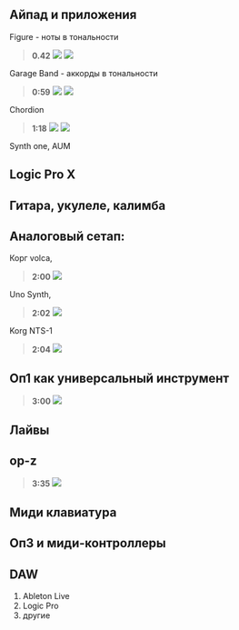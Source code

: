 
##  Айпад и приложения

Figure - ноты в тональности 
> **0.42** 
> ![](./figure.png) ![](./fig-scr.png)

Garage Band - аккорды в тональности 
>**0:59** 
> ![](./garageband.png) 
> ![](./gb-chords.jpg) 

Chordion 
>**1:18** 
>![](./chordion.png) 
>![](./chordion-ipad.jpg)

Synth one, AUM

##  Logic Pro X

##  Гитара, укулеле, калимба

##  Аналоговый сетап: 

Корг volca, 
>**2:00** 
>![](./volca.jpg)

Uno Synth,
>**2:02** 
>![](./uno.jpg)

Korg NTS-1 
>**2:04** 
>![](./nts-1.webp)

##  Оп1 как универсальный инструмент 
>**3:00** 
>![](./op1.jpg)

##  Лайвы
##  op-z 
>**3:35** 
>![](./opz.webp)

##  Миди клавиатура
##  Оп3 и миди-контроллеры
##  DAW
1.  Ableton Live
2.  Logic Pro
3.  другие